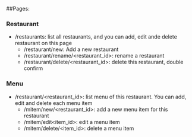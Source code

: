 ##Pages:
### Restaurant
* /restaurants: list all restaurants, and you can add, edit ande delete restaurant on this page
    * /restaurant/new: Add a new restaurant
    * /restaurant/rename/<restaurant_id>: rename a restaurant
    * /restaurant/delete/<restaurant_id>: delete this restaurant, double confirm

### Menu
* /restaurant/<restaurant_id>: list menu of this restaurant. You can add, edit and delete each menu item
    * /mitem/new/<restaurant_id>: add a new menu item for this restaurant
    * /mitem/edit<item_id>: edit a menu item
    * /mitem/delete/<item_id>: delete a menu item
